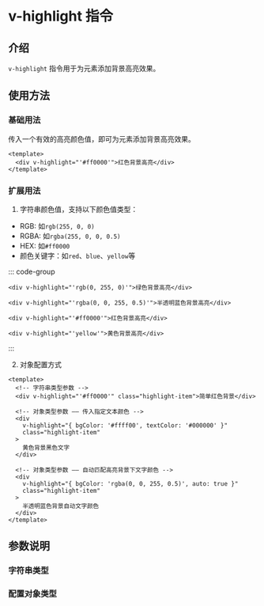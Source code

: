 # v-highlight 指令

## 介绍

`v-highlight` 指令用于为元素添加背景高亮效果。

## 使用方法

### 基础用法

传入一个有效的高亮颜色值，即可为元素添加背景高亮效果。

```vue
<template>
  <div v-highlight="'#ff0000'">红色背景高亮</div>
</template>
```

### 扩展用法

1. 字符串颜色值，支持以下颜色值类型：

- RGB: 如`rgb(255, 0, 0)`
- RGBA: 如`rgba(255, 0, 0, 0.5)`
- HEX: 如`#ff0000`
- 颜色关键字：如`red`、`blue`、`yellow`等

::: code-group

```vue [RGB]
<div v-highlight="'rgb(0, 255, 0)'">绿色背景高亮</div>
```

```vue [RGBA]
<div v-highlight="'rgba(0, 0, 255, 0.5)'">半透明蓝色背景高亮</div>
```

```vue [HEX]
<div v-highlight="'#ff0000'">红色背景高亮</div>
```

```vue [Color Keyword]
<div v-highlight="'yellow'">黄色背景高亮</div>
```

:::

2. 对象配置方式

```vue
<template>
  <!-- 字符串类型参数 -->
  <div v-highlight="'#ff0000'" class="highlight-item">简单红色背景</div>

  <!-- 对象类型参数 —— 传入指定文本颜色 -->
  <div
    v-highlight="{ bgColor: '#ffff00', textColor: '#000000' }"
    class="highlight-item"
  >
    黄色背景黑色文字
  </div>

  <!-- 对象类型参数 —— 自动匹配高亮背景下文字颜色 -->
  <div
    v-highlight="{ bgColor: 'rgba(0, 0, 255, 0.5)', auto: true }"
    class="highlight-item"
  >
    半透明蓝色背景自动文字颜色
  </div>
</template>
```

<HightlightDemo/>

## 参数说明

<script setup>
import HightlightDemo from '../.vitepress/components/vHighlight/HighlightDemo.vue';
import ApiTable from '../.vitepress/components/ApiTable.vue';

const directiveData = [{
  name: 'value',
  description: '高亮配置，一个有效的颜色指：rgb、rgba、hex、color关键字',
  type: 'string',
  required: true
}];

const optionsData = [{
  name: 'bgColor',
  description: '高亮的背景颜色',
  type: 'string',
  required: true
}, {
  name: 'textColor',
  description: '高亮时的文字颜色',
  type: 'string',
  required: false
}, {
  name: 'auto',
  description: '是否自动计算文字颜色，若开启则textColor将被忽略',
  type: 'boolean',
  required: false,
  default: 'false'
}];
</script>

### 字符串类型

<ApiTable :data="directiveData" />

### 配置对象类型

<ApiTable :data="optionsData" />
